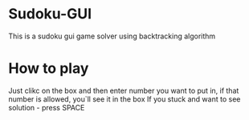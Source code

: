 # Sudoku-GUI
This is a sudoku gui game solver using backtracking algorithm
# How to play
Just clikc on the box and then enter number you want to put in, if that number is allowed, you`ll see it in the box
If you stuck and want to see solution - press SPACE
